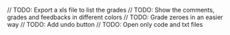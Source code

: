 // TODO: Export a xls file to list the grades
// TODO: Show the comments, grades and feedbacks in different colors
// TODO: Grade zeroes in an easier way
// TODO: Add undo button
// TODO: Open only code and txt files
